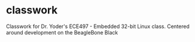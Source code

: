 classwork
=========

Classwork for Dr. Yoder's ECE497 - Embedded 32-bit Linux class. Centered around development on the BeagleBone Black
